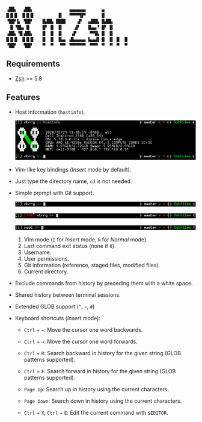 ```
▗██▖  ▗██▖             ▗▄▄▄▄▄▖     ▗▖
█▐▌█  █▐▌█         ▐▌  ▝▀▀▀▜▛▘     ▐▌
▝██▘▙ ▝██▘   ▐▙██▖▐███    ▗▛  ▗▟██▖▐▙██▖
 ▐▌▝█▙▖▐▌    ▐▛ ▐▌ ▐▌    ▗▛   ▐▙▄▖▘▐▛ ▐▌
▗██▖▝█▗██▖   ▐▌ ▐▌ ▐▌   ▗▛     ▀▀█▖▐▌ ▐▌
█▐▌█  █▐▌█   ▐▌ ▐▌ ▐▙▄ ▗█▄▄▄▄▖▐▄▄▟▌▐▌ ▐▌ █  █
▝██▘  ▝██▘   ▝▘ ▝▘  ▀▀ ▝▀▀▀▀▀▘ ▀▀▀ ▝▘ ▝▘ ▀  ▀
```

## Requirements

* [Zsh](http://zsh.sourceforge.net/) >= 5.8

## Features

* Host information (`hostinfo`).

  <p align="center">
    <img src="screenshots/hostinfo.png"/>
  </p>

* Vim-like key bindings (*Insert* mode by default).

* Just type the directory name, `cd` is not needed.

* Simple prompt with Git support.

  <p align="center">
    <img src="screenshots/prompt-single-user.png"/>
  </p>

  <p align="center">
    <img src="screenshots/prompt-single-user-exit-code.png"/>
  </p>

  <p align="center">
    <img src="screenshots/prompt-super-user.png"/>
  </p>

  1. Vim mode (`I` for *Insert* mode, `N` for *Normal* mode).
  2. Last command exit status (none if `0`).
  3. Username.
  4. User permissions.
  5. Git information (reference, staged files, modified files).
  6. Current directory.

* Exclude commands from history by preceding them with a white space.

* Shared history between terminal sessions.

* Extended GLOB support (`^`, `~`, `#`)

* Keyboard shortcuts (*Insert* mode):

  * `Ctrl` + `←`: Move the cursor one word backwards.
  * `Ctrl` + `→`: Move the cursor one word forwards.

  * `Ctrl` + `R`: Search backward in history for the given string (GLOB
    patterns supported).

  * `Ctrl` + `F`: Search forward in history for the given string (GLOB patterns
    supported).

  * `Page Up`: Search up in history using the current characters.
  * `Page Down`: Search down in history using the current characters.
  * `Ctrl` + `X`, `Ctrl` + `E`: Edit the current command with `$EDITOR`.

